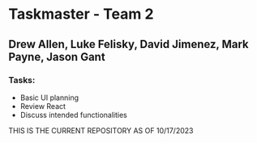 # Taskmaster - Team 2 
## Drew Allen, Luke Felisky, David Jimenez, Mark Payne, Jason Gant

### Tasks: 
- Basic UI planning
- Review React
- Discuss intended functionalities

THIS IS THE CURRENT REPOSITORY AS OF 10/17/2023 
